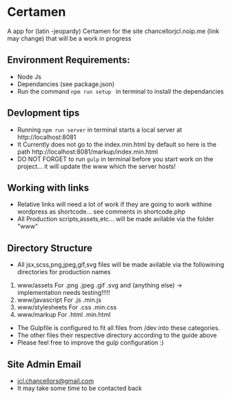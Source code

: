 # Certamen 
A app for (latin -jeopardy) Certamen for the site chancellorjcl.noip.me (link may change) that will be a work in progress

## Environment Requirements:
* Node Js
* Dependancies (see package.json)
* Run the command ```npm run setup ``` in terminal to install the dependancies 

## Devlopment tips
* Running ``` npm run server ``` in terminal starts a local server at http://localhost:8081
* It Currently does not go to the index.min.html by default so here is the path http://localhost:8081/markup/index.min.html
* DO NOT FORGET to run ```gulp``` in terminal before you start work on the project... it will update the www which the server hosts!

## Working with links
* Relative links will need a lot of work if they are going to work withine wordpress as shortcode... see comments in shortcode.php
* All Production scripts,assets,etc... will be made avilable via the folder "www"

## Directory Structure
* All jsx,scss,png,jpeg,gif,svg files will be made avilable via the followining directories for production names
1. www/assets        For .png .jpeg .gif .svg and (anything else) -> implementation needs testing!!!!!
2. www/javascript    For .js .min.js
3. www/stylesheets   For .css .min.css
4. www/markup        For .html .min.html 
* The Gulpfile is configured to fit all files from /dev into these categories. 
* The other files their respective directory according to the guide above
* Please feel free to improve the gulp configuration :)

## Site Admin Email
* jcl.chancellors@gmail.com
* It may take some time to be contacted back

